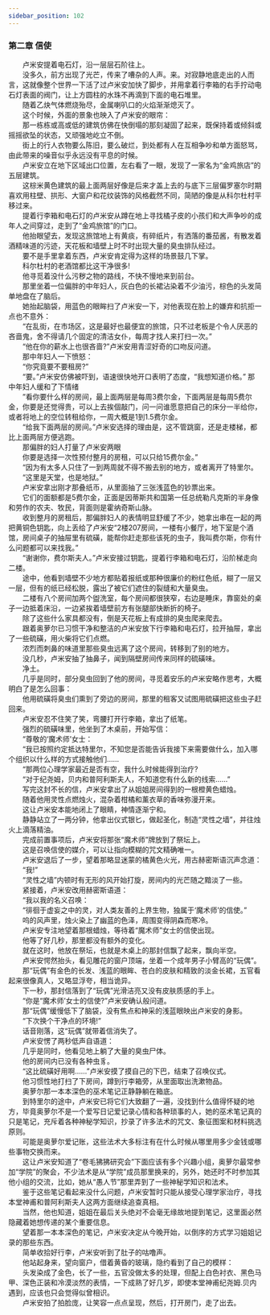 ```yaml
---
sidebar_position: 102
---
```

### 第二章  信使  


　　卢米安提着电石灯，沿一层层石阶往上。  
　　没多久，前方出现了光芒，传来了嘈杂的人声。来。对寂静地底走出的人而言，这就像整个世界一下活了过卢米安加快了脚步，并用拿着行李箱的右手拧动电石灯表面的阀门，让上方圆柱的水珠不再滴到下面的电石堆里。  
　　随着乙炔气体燃烧殆尽，金属喇叭口的火焰渐渐熄灭了。  
　　这个时候，外面的景象也映入了卢米安的眼帘：  
　　那一栋栋或高或低的建筑仿佛在快倒塌的那刻凝固了起来，既保持着或倾斜或摇摇欲坠的状态，又顽强地屹立不倒。  
　　街上的行人衣物要么陈旧，要么破烂，到处都有人在互相争吵和单方面怒骂，由此带来的噪音似乎永远没有平息的时候。  
　　卢米安立在地下区域出口位置，左右看了一眼，发现了一家名为“金鸡旅店”的五层建筑。  
　　这棕米黄色建筑的最上面两层好像是后来才盖上去的与底下三层偏罗塞尔时期喜欢用柱壁、拱形、大窗户和花纹装饰的风格截然不同，简陋的像是从科尔杜村平移过来。  
　　提着行李箱和电石灯的卢米安从蹲在地上寻找橘子皮的小孩们和大声争吵的成年人之间穿过，走到了“金鸡旅馆”的门口。  
　　他抬眼望去，发现这旅馆地上有黄痰，有碎纸片，有洒落的番茄酱，有散发着酒精味道的污迹，天花板和墙壁上时不时出现大量的臭虫排队经过。  
　　要不是手里拿着东西，卢米安肯定得为这样的场景鼓几下掌。  
　　科尔杜村的老酒馆都比这干净很多!  
　　他寻觅着没什么污秽之物的路线，不快不慢地来到前台。  
　　那里坐着一位偏胖的中年妇人，灰白色的长裙沾染着不少油污，棕色的头发简单地盘在了脑后。  
　　她抬起脑袋，用蓝色的眼眸扫了卢米安一下，对他表现在脸上的嫌弃和抗拒一点也不意外：  
　　“在乱街，在市场区，这是最好也最便宜的旅馆，只不过老板是个令人厌恶的吝啬鬼，舍不得请几个固定的清洁女仆，每周才找人来打扫一次。”  
　　“他在你的薪水上也很吝啬?”卢米安用青涩好奇的口吻反问道。  
　　那中年妇人一下愤怒：  
　　“你究竟要不要租房?”  
　　“要。”卢米安仿佛被吓到，语速很快地开口表明了态度，“我想知道价格。” 那中年妇人缓和了下情绪  
　　”看你要什么样的房间，最上面两层是每周3费尔金，下面两层是每周5费尔金，你要是还觉得贵，可以上去挨個敲门，问一问谁愿意把自己的床分一半给你，或者将地上的空位转租给你，一周大概是1到1.5费尔金。  
　　“给我下面两层的房间。”卢米安选择的理由是，这不管跳窗，还是走楼梯，都比上面两层方便逃跑。  
　　那偏胖的妇人打量了卢米安两眼  
　　你要是选择一次性预付整月的房租，可以只给15费尔金。”  
　　“因为有太多人只住了一到两周就不得不搬去别的地方，或者离开了特里尔。  
　　“这里是天堂，也是地狱。”  
　　卢米安拿出刚才那叠纸币，从里面抽了三张浅蓝色的钞票出来。  
　　它们的面额都是5费尔金，正面是因蒂斯共和国第一任总统勒凡克斯的半身像和劳作的农夫、牧民，背面则是霍纳奇斯山脉。  
　　收到整月的房租后，那偏胖妇人的表情明显舒缓了不少，她拿出串在一起的两把黄铜色钥匙，向上丢给了卢米安“2楼207房间，一楼有小餐厅，地下室是个酒馆，房间桌子的抽屉里有硫磺，能帮你赶走那些该死的虫子，我叫费尔斯，你有什么问题都可以来找我。”  
　　“谢谢你，费尔斯夫人。”卢米安接过钥匙，提着行李箱和电石灯，沿阶梯走向二楼。  
　　途中，他看到墙壁不少地方都贴着报纸或那种很廉价的粉红色纸，糊了一层又一层，但有的纸已经松脱，露出了被它们遮住的裂缝和大量臭虫。  
　　二楼有八个房间加两个盥洗室，每个房间都很狭窄，右边是睡床，靠窗处的桌子一边抵着床沿，一边紧挨着墙壁前方有张腿部快断折的椅子。  
　　除了这些什么家具都没有，倒是天花板上有成排的臭虫爬来爬去。  
　　跟着奥萝尔已习惯干净和整洁的卢米安放下行李箱和电石灯，拉开抽屉，拿出了一些硫磺，用火柴将它们点燃。  
　　浓烈而刺鼻的味道里那些臭虫远离了这个房间，转移到了别的地方。  
　　没几秒，卢米安抽了抽鼻子，闻到隔壁房间传来同样的硫磺味。  
　　净土。  
　　几乎是同时，部分臭虫回到了他的房间，寻觅着安乐的卢米安略作思考，大概明白了是怎么回事：  
　　他用硫磺将臭虫们熏到了旁边的房间，那里的租客又试图用硫磺把这些虫子赶回来。  
　　卢米安忍不住笑了笑，弯腰打开行李箱，拿出了纸笔。  
　　强烈的硫磺味里，他坐到了木桌前，开始写信：  
　　“尊敬的‘魔术师’女士：  
　　“我已按照约定抵达特里尔，不知您是否能告诉我接下来需要做什么，加入哪个组织以什么样的方式接触他们……  
　　“那两位心理学家最近是否有空，我什么时候能得到治疗?  
　　“对于纪尧姆，贝内和普阿利斯夫人，不知道您有什么新的线索……”  
　　写完这封不长的信，卢米安拿出了从姐姐房间得到的一根橙黄色蜡烛。  
　　随着他用灵性点燃烛火，混杂着柑橘和薰衣草的香味弥漫开来。  
　　这让卢米安本能地闭上了眼睛，神情逐渐宁和。  
　　静静站立了一两分钟，他拿出仪式银匕，做起圣化，制造“灵性之墙”，并往烛火上滴落精油。  
　　完成前置事项后，卢米安将那张“魔术师”牌放到了祭坛上。  
　　这是召唤信使的媒介，可以让指向模糊的咒文精确唯一。  
　　卢米安退后了一步，望着那略显迷蒙的橘黄色火光，用古赫密斯语沉声念道：  
　　“我!”  
　　“灵性之墙”内顿时有无形的风开始打旋，房间内的光芒随之黯淡了一些。  
　　紧接着，卢米安改用赫密斯语道：  
　　“我以我的名义召唤：  
　　“徘徊于虚妄之中的灵，对人类友善的上界生物，独属于‘魔术师’的信使。”  
　　呜的风声里，烛火染上了幽蓝的色泽，周围变得阴森而寒冷。  
　　卢米安专注地望着那根蜡烛，等待着“魔术师”女士的信使出现。  
　　他等了好几秒，那里都没有额外的变化。  
　　就在这时，他放在祭坛，也就是木桌上的那封信飘了起来，飘向半空。  
　　卢米安愕然抬头，看见雕花的窗户顶端，坐着一个成年男子小臂高的“玩偶”。  
　　那“玩偶”有金色的长发、浅蓝的眼眸、苍白的皮肤和精致的淡金长裙，五官看起来很像真人，又略显浮夸，相当诡异。  
　　下一秒，那封信落到了“玩偶”光滑洁亮又没有皮肤质感的手上。  
　　“你是“魔术师’女士的信使?”卢米安确认般问道。  
　　那“玩偶”缓慢低下了脑袋，没有焦点和神采的浅蓝眼映出卢米安的身影。  
　　“下次换个干净点的环境!”  
　　话音刚落，这“玩偶”就带着信消失了。  
　　卢米安愣了两秒低声自语道：  
　　几乎是同时，他看见地上躺了大量的臭虫尸体。  
　　他的房间内已没有各种虫豸。  
　　“这比硫磺好用啊……”卢米安摸了摸自己的下巴，结束了召唤仪式。  
　　他习惯性地打扫了下房间，蹲到行李箱旁，从里面取出洗漱物品。  
　　奥萝尔那一本本深色的巫术笔记正静静躺在箱底。  
　　到特里尔的途中，卢米安已将它们大致翻了一遍，没找到什么值得怀疑的地方，毕竟奥萝尔不是一个爱写日记爱记录心情和各种琐事的人，她的巫术笔记真的只是笔记，充斥着各种神秘学知识，抄录了许多法术的咒文、象征图案和材料挑选原则。  
　　可能是奥萝尔爱记账，这些法术大多标注有在什么时候从哪里用多少金钱或哪些事物交换而来。  
　　这让卢米安知道了“卷毛狒狒研究会”下面应该有多个兴趣小组，奥萝尔最常参加“学院”的聚会，不少法术是从“学院”成员那里换来的，另外，她还时不时参加其他小组的交流，比如，她从“愚人节”那里弄到了一些神秘学知识和法术。  
　　鉴于这些笔记看起来没什么问题，卢米安暂时只能从接受心理学家治疗，寻找本堂神甫和普阿利斯夫人这两方面继续追查真相。  
　　当然，他也知道，姐姐在最后关头绝对不会毫无缘故地提到笔记，这里面必然隐藏着她想传递的某个重要信息。  
　　望着那一本本深色的笔记，卢米安决定从今晚开始，以倒序的方式学习姐姐记录的那些东西。  
　　简单收拾好行李，卢米安听到了肚子的咕噜声。  
　　他站起身来，望向窗户，借着黄昏的玻璃，隐约看到了自己的模样：  
　　头发染成了金色，长了一些，五官没做太多的处理，但配上白色衬衣、黑色马甲、深色正装和冷漠淡然的表情，一下成熟了好几岁，即使本堂神甫纪尧姆.贝内遇到，应该也只会觉得似曾相识。  
　　卢米安拍了拍脸庞，让笑容一点点呈现，然后，打开房门，走了出去。  
